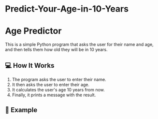 # Predict-Your-Age-in-10-Years
# Age Predictor

This is a simple Python program that asks the user for their name and age, and then tells them how old they will be in 10 years.

## 💻 How It Works

1. The program asks the user to enter their name.
2. It then asks the user to enter their age.
3. It calculates the user's age 10 years from now.
4. Finally, it prints a message with the result.

## 🧾 Example

